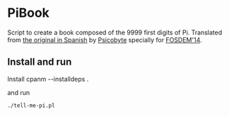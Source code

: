PiBook
=======

Script to create a book composed of the 9999 first digits of Pi. Translated from [the original in Spanish](http://github.com/psicobyte/LibroPi) by [Psicobyte](http://psicobyte.com) specially for [FOSDEM'14](http://fosdem.org).

## Install and run

Install
	cpanm --installdeps .

and run

	./tell-me-pi.pl




